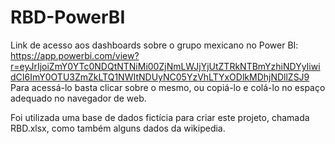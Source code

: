# RBD-PowerBI

Link de acesso aos dashboards sobre o grupo mexicano no Power BI: https://app.powerbi.com/view?r=eyJrIjoiZmY0YTc0NDQtNTNiMi00ZjNmLWJjYjUtZTRkNTBmYzhiNDYyIiwidCI6ImY0OTU3ZmZkLTQ1NWItNDUyNC05YzVhLTYxODlkMDhjNDllZSJ9
Para acessá-lo basta clicar sobre o mesmo, ou copiá-lo e colá-lo no espaço adequado no navegador de web.

Foi utilizada uma base de dados fictícia para criar este projeto, chamada RBD.xlsx, como também alguns dados da wikipedia. 

